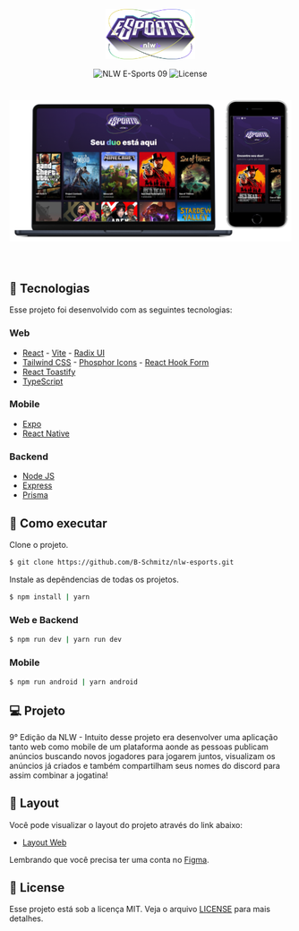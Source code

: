 <p align="center">
  <img alt="Find your Duo" src=".github/logo.svg" width="160px">
</p>

<p align="center">
  <img src="https://img.shields.io/badge/NLW-09-blueviolet" alt="NLW E-Sports 09" />
  <img  src="https://img.shields.io/badge/license-MIT-blueviolet" alt="License">   
</p>

<h1 align="center">
    <img width:600px height: 400px alt="Find your Duo" src=".github/cover.png" />
</h1>

<br>

## 🧪 Tecnologias

Esse projeto foi desenvolvido com as seguintes tecnologias:

### Web
- [React](https://reactjs.org) - [Vite](https://vitejs.dev/) - [Radix UI](https://www.radix-ui.com/)
- [Tailwind CSS](https://tailwindcss.com/) - [Phosphor Icons](https://phosphoricons.com/) - [React Hook Form](https://react-hook-form.com/)
- [React Toastify](https://www.npmjs.com/package/react-toastify)
- [TypeScript](https://www.typescriptlang.org/)

### Mobile
- [Expo](https://expo.dev/)
- [React Native](https://reactnative.dev/)

### Backend
- [Node JS](https://nodejs.org/en/)
- [Express](https://expressjs.com/pt-br/)
- [Prisma](https://www.prisma.io/)

## 🚀 Como executar

Clone o projeto.

```bash
$ git clone https://github.com/B-Schmitz/nlw-esports.git
```

Instale as depêndencias de todas os projetos.

```bash
$ npm install | yarn
```

### Web e Backend

```bash
$ npm run dev | yarn run dev
```

### Mobile

```bash
$ npm run android | yarn android
```

## 💻 Projeto

9° Edição da NLW - Intuito desse projeto era desenvolver uma aplicação tanto web como mobile de um plataforma aonde as pessoas publicam anúncios buscando novos jogadores para jogarem juntos, visualizam os anúncios já criados e também compartilham seus nomes do discord para assim combinar a jogatina!

## 🔖 Layout

Você pode visualizar o layout do projeto através do link abaixo:

- [Layout Web](https://www.figma.com/community/file/1150897317533332617) 

Lembrando que você precisa ter uma conta no [Figma](http://figma.com/).

## 📝 License

Esse projeto está sob a licença MIT. Veja o arquivo [LICENSE](LICENSE.md) para mais detalhes.
